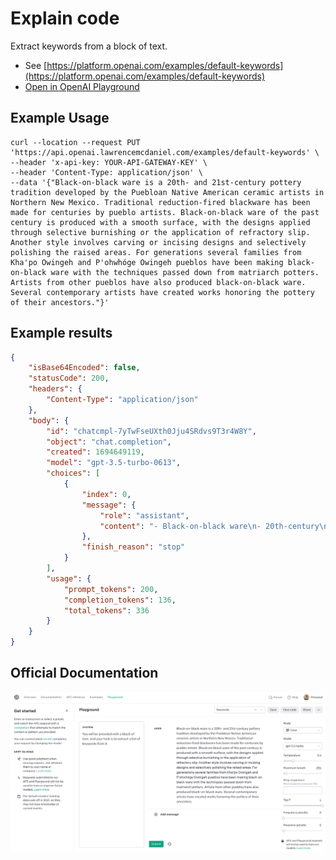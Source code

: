 # Explain code

Extract keywords from a block of text.

- See [https://platform.openai.com/examples/default-keywords](https://platform.openai.com/examples/default-keywords)
- [Open in OpenAI Playground](https://platform.openai.com/playground/p/default-keywords)

## Example Usage

```console
curl --location --request PUT 'https://api.openai.lawrencemcdaniel.com/examples/default-keywords' \
--header 'x-api-key: YOUR-API-GATEWAY-KEY' \
--header 'Content-Type: application/json' \
--data '{"Black-on-black ware is a 20th- and 21st-century pottery tradition developed by the Puebloan Native American ceramic artists in Northern New Mexico. Traditional reduction-fired blackware has been made for centuries by pueblo artists. Black-on-black ware of the past century is produced with a smooth surface, with the designs applied through selective burnishing or the application of refractory slip. Another style involves carving or incising designs and selectively polishing the raised areas. For generations several families from Kha'po Owingeh and P'ohwhóge Owingeh pueblos have been making black-on-black ware with the techniques passed down from matriarch potters. Artists from other pueblos have also produced black-on-black ware. Several contemporary artists have created works honoring the pottery of their ancestors."}'
```

## Example results

```json
{
    "isBase64Encoded": false,
    "statusCode": 200,
    "headers": {
        "Content-Type": "application/json"
    },
    "body": {
        "id": "chatcmpl-7yTwFseUXth0Jju4SRdvs9T3r4W8Y",
        "object": "chat.completion",
        "created": 1694649119,
        "model": "gpt-3.5-turbo-0613",
        "choices": [
            {
                "index": 0,
                "message": {
                    "role": "assistant",
                    "content": "- Black-on-black ware\n- 20th-century\n- 21st-century\n- pottery tradition\n- Puebloan Native American\n- ceramic artists\n- Northern New Mexico\n- reduction-fired blackware\n- pueblo artists\n- smooth surface\n- designs\n- selective burnishing\n- refractory slip\n- carving\n- incising designs\n- polishing\n- raised areas\n- generations\n- families\n- Kha'po Owingeh\n- P'ohwhóge Owingeh\n- pueblos\n- techniques\n- matriarch potters\n- contemporary artists\n- ancestors\n- works honoring\n- pottery"
                },
                "finish_reason": "stop"
            }
        ],
        "usage": {
            "prompt_tokens": 200,
            "completion_tokens": 136,
            "total_tokens": 336
        }
    }
}
```

## Official Documentation

![OpenAI Playground](https://raw.githubusercontent.com/FullStackWithLawrence/aws-openai/main/doc/examples/example-07-keywords.png "OpenAI Playground")
